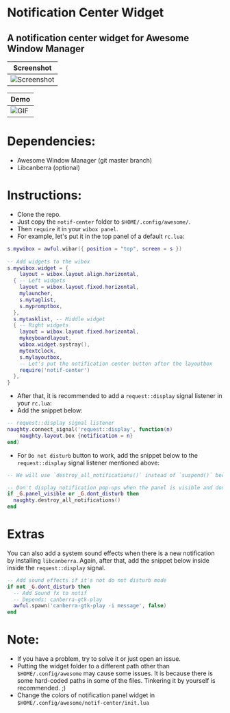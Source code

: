 # Notification Center Widget

## A notification center widget for Awesome Window Manager  

| Screenshot|
| --- |
| ![Screenshot](https://github.com/ilovecookieee/awesome-glorious-widgets/blob/master/screenshots/notif-center.png) |

| Demo |
| --- |
| ![GIF](https://github.com/ilovecookieee/awesome-glorious-widgets/blob/master/screenshots/notif-center.gif) |


# Dependencies:
+ Awesome Window Manager (git master branch)
+ Libcanberra (optional)

# Instructions:  
+ Clone the repo.
+ Just copy the `notif-center` folder to `$HOME/.config/awesome/`. 
+ Then `require` it in your `wibox panel`.  
+ For example, let's put it in the top panel of a default `rc.lua`:

```lua
s.mywibox = awful.wibar({ position = "top", screen = s })
	
-- Add widgets to the wibox
s.mywibox.widget = {
	layout = wibox.layout.align.horizontal,
  { -- Left widgets
  	layout = wibox.layout.fixed.horizontal,
    mylauncher,
    s.mytaglist,
    s.mypromptbox,
  },
  s.mytasklist, -- Middle widget
  { -- Right widgets
  	layout = wibox.layout.fixed.horizontal,
  	mykeyboardlayout,
  	wibox.widget.systray(),
  	mytextclock,
  	s.mylayoutbox,
  	-- Let's put the notification center button after the layoutbox
  	require('notif-center')
  },
}
```
+ After that, it is recommended to add a `request::display` signal listener in your `rc.lua`:
+ Add the snippet below:

```lua
-- request::display signal listener
naughty.connect_signal('request::display', function(n)
    naughty.layout.box {notification = n}
end)
```

+ For `Do not disturb` button to work, add the snippet below to the `request::display` signal listener mentioned above:

```lua
-- We will use `destroy_all_notifications()` instead of `suspend()` because suspending naughty will also suspend the notification-center. It's a hackish way to hide the pop-ups, but hey, it's working.

-- Don't display notification pop-ups when the panel is visible and dont disturb mode is enabled.
if _G.panel_visible or _G.dont_disturb then
  naughty.destroy_all_notifications()
end
```

# Extras
You can also add a system sound effects when there is a new notification by installing `libcanberra`. Again, after that, add the snippet below inside inside the `request::display` signal.

```lua
-- Add sound effects if it's not do not disturb mode
if not _G.dont_disturb then
  -- Add Sound fx to notif
  -- Depends: canberra-gtk-play
  awful.spawn('canberra-gtk-play -i message', false)
end
```

# Note:  
+ If you have a problem, try to solve it or just open an issue.
+ Putting the widget folder to a different path other than `$HOME/.config/awesome` may cause some issues. It is because there is some hard-coded paths in some of the files. Tinkering it by yourself is recommended. ;)
+ Change the colors of notification panel widget in `$HOME/.config/awesome/notif-center/init.lua`
